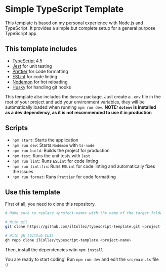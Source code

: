 # Simple TypeScript Template

This template is based on my personal experience with Node.js and TypeScript.
It provides a simple but complete setup for a general purpose TypeScript app.

## This template includes

-   [TypeScript](https://typescriptlang.org) 4.5
-   [Jest](https://jestjs.io/) for unit testing
-   [Prettier](https://prettier.io/) for code formatting
-   [ESLint](https://eslint.org/) for code linting
-   [Nodemon](https://nodemon.io/) for hot reloading
-   [Husky](https://typicode.github.io/husky/#/) for handling git hooks

This template also includes the `dotenv` package. Just create a `.env` file in the root of your project and add your environment variables, they will be automatically loaded when running `npm run dev`. **NOTE: `dotenv` is installed as a dev dependency, as it is not recommended to use it in production**

## Scripts

-   `npm start`: Starts the application
-   `npm run dev`: Starts `Nodemon` with `ts-node`
-   `npm run build`: Builds the project for production
-   `npm test`: Runs the unit tests with `Jest`
-   `npm run lint`: Runs `ESLint` for code linting
-   `npm run lint:fix`: Runs `ESLint` for code linting and automatically fixes the issues
-   `npm run format`: Runs `Prettier` for code formatting

## Use this template

First of all, you need to clone this repository.

```bash
# Make sure to replace <project-name> with the name of the target folder

# With git
git clone https://github.com/ilCollez/typescript-template.git <project-name>

# With gh (Github CLI)
gh repo clone ilCollez/typescript-template <project-name>
```

Then, install the dependencies witn `npm install`

You are ready to start coding! Run `npm run dev` and edit the `src/main.ts` file :)
